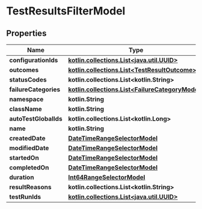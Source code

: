 
# TestResultsFilterModel

## Properties
| Name | Type | Description | Notes |
| ------------ | ------------- | ------------- | ------------- |
| **configurationIds** | [**kotlin.collections.List&lt;java.util.UUID&gt;**](java.util.UUID.md) |  |  [optional] |
| **outcomes** | [**kotlin.collections.List&lt;TestResultOutcome&gt;**](TestResultOutcome.md) |  |  [optional] |
| **statusCodes** | **kotlin.collections.List&lt;kotlin.String&gt;** |  |  [optional] |
| **failureCategories** | [**kotlin.collections.List&lt;FailureCategoryModel&gt;**](FailureCategoryModel.md) |  |  [optional] |
| **namespace** | **kotlin.String** |  |  [optional] |
| **className** | **kotlin.String** |  |  [optional] |
| **autoTestGlobalIds** | **kotlin.collections.List&lt;kotlin.Long&gt;** |  |  [optional] |
| **name** | **kotlin.String** |  |  [optional] |
| **createdDate** | [**DateTimeRangeSelectorModel**](DateTimeRangeSelectorModel.md) |  |  [optional] |
| **modifiedDate** | [**DateTimeRangeSelectorModel**](DateTimeRangeSelectorModel.md) |  |  [optional] |
| **startedOn** | [**DateTimeRangeSelectorModel**](DateTimeRangeSelectorModel.md) |  |  [optional] |
| **completedOn** | [**DateTimeRangeSelectorModel**](DateTimeRangeSelectorModel.md) |  |  [optional] |
| **duration** | [**Int64RangeSelectorModel**](Int64RangeSelectorModel.md) |  |  [optional] |
| **resultReasons** | **kotlin.collections.List&lt;kotlin.String&gt;** |  |  [optional] |
| **testRunIds** | [**kotlin.collections.List&lt;java.util.UUID&gt;**](java.util.UUID.md) |  |  [optional] |



